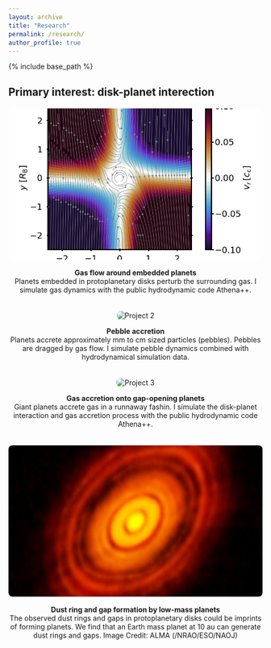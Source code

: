 ```yaml
---
layout: archive
title: "Research"
permalink: /research/
author_profile: true
---
```


{% include base_path %}


## Primary interest: disk-planet interection


<style>
.grid-container {
  display: grid;
  grid-template-columns: repeat(auto-fill, minmax(250px, 1fr));
  gap: 20px;
  margin-top: 20px;
}
.grid-item {
  text-align: center;
}
.grid-item img {
  width: 100%;
  height: 300px; /* ★ここで高さを統一 */
  object-fit: cover; /* ★画像を切り取りながら枠にフィット */
  border-radius: 8px;
}
</style>

<div class="grid-container">
  <div class="grid-item">
    <img src="/images/disk_plane_vel1_m0.100_b1e-02_tacc1e+05_t50.png" alt="Project 1">
    <p><strong>Gas flow around embedded planets</strong><br>Planets embedded in protoplanetary disks perturb the surrounding gas. I simulate gas dynamics with the public hydrodynamic code Athena++.</p>
  </div>
  <div class="grid-item">
    <img src="/images/3D_trajectories.gif" alt="Project 2">
    <p><strong>Pebble accretion</strong><br>Planets accrete approximately mm to cm sized particles (pebbles). Pebbles are dragged by gas flow. I simulate pebble dynamics combined with hydrodynamical simulation data.</p>
  </div>
    <div class="grid-item">
    <img src="/images/output.gif" alt="Project 3">
    <p><strong>Gas accretion onto gap-opening planets</strong><br>Giant planets accrete gas in a runnaway fashin. I simulate the disk-planet interaction and gas accretion process with the public hydrodynamic code Athena++.</p>
  </div>
  <div class="grid-item">
    <img src="/images/141105_ALMA_HL_01.jpg" alt="Project 4">
    <p><strong>Dust ring and gap formation by low-mass planets</strong><br>The observed dust rings and gaps in protoplanetary disks could be imprints of forming planets. We find that an Earth mass planet at 10 au can generate dust rings and gaps. Image Credit: ALMA (/NRAO/ESO/NAOJ)</p>
  </div>
</div>
